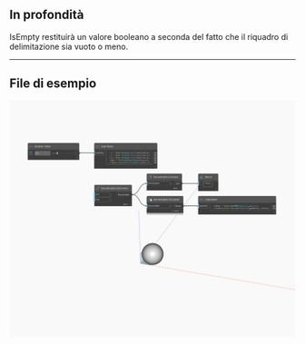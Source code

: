 ## In profondità
IsEmpty restituirà un valore booleano a seconda del fatto che il riquadro di delimitazione sia vuoto o meno.
___
## File di esempio

![IsEmpty](./Autodesk.DesignScript.Geometry.BoundingBox.IsEmpty_img.jpg)

